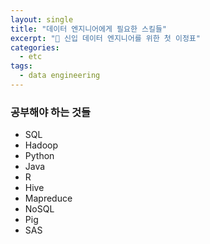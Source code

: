 ```yaml
---
layout: single
title: "데이터 엔지니어에게 필요한 스킬들"
excerpt: "🌱 신입 데이터 엔지니어를 위한 첫 이정표"
categories:
  - etc
tags:
  - data engineering
---
```

### 공부해야 하는 것들
* SQL
* Hadoop
* Python
* Java
* R
* Hive
* Mapreduce
* NoSQL
* Pig
* SAS
